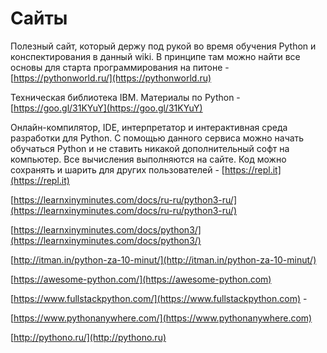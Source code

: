 # Сайты

Полезный сайт, который держу под рукой во время обучения Python и конспектирования в данный wiki. В принципе там можно найти все основы для старта программирования на питоне - [https://pythonworld.ru/](https://pythonworld.ru)

Техническая библиотека IBM. Материалы по Python - [https://goo.gl/31KYuY](https://goo.gl/31KYuY)

Онлайн-компилятор, IDE, интерпретатор и интерактивная среда разработки для Python. С помощью данного сервиса можно начать обучаться Python и не ставить никакой дополнительный софт на компьютер. Все вычисления выполняются на сайте. Код можно сохранять и шарить для других пользователей - [https://repl.it](https://repl.it)

[https://learnxinyminutes.com/docs/ru-ru/python3-ru/](https://learnxinyminutes.com/docs/ru-ru/python3-ru/)

[https://learnxinyminutes.com/docs/python3/](https://learnxinyminutes.com/docs/python3/)

[http://itman.in/python-za-10-minut/](http://itman.in/python-za-10-minut/)

[https://awesome-python.com/](https://awesome-python.com)

[https://www.fullstackpython.com/](https://www.fullstackpython.com) -

[https://www.pythonanywhere.com/](https://www.pythonanywhere.com)

[http://pythono.ru/](http://pythono.ru)
